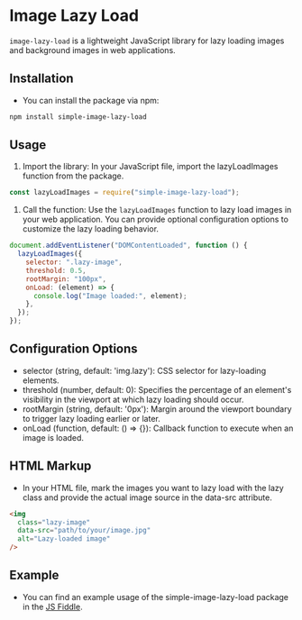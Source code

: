# Image Lazy Load

`image-lazy-load` is a lightweight JavaScript library for lazy loading images and background images in web applications.

## Installation

- You can install the package via npm:

```bash
npm install simple-image-lazy-load
```

## Usage

1. Import the library: In your JavaScript file, import the lazyLoadImages function from the package.

```js
const lazyLoadImages = require("simple-image-lazy-load");
```

1. Call the function: Use the `lazyLoadImages` function to lazy load images in your web application. You can provide optional configuration options to customize the lazy loading behavior.

```js
document.addEventListener("DOMContentLoaded", function () {
  lazyLoadImages({
    selector: ".lazy-image",
    threshold: 0.5,
    rootMargin: "100px",
    onLoad: (element) => {
      console.log("Image loaded:", element);
    },
  });
});
```

## Configuration Options

- selector (string, default: 'img.lazy'): CSS selector for lazy-loading elements.
- threshold (number, default: 0): Specifies the percentage of an element's visibility in the viewport at which lazy loading should occur.
- rootMargin (string, default: '0px'): Margin around the viewport boundary to trigger lazy loading earlier or later.
- onLoad (function, default: () => {}): Callback function to execute when an image is loaded.

## HTML Markup

- In your HTML file, mark the images you want to lazy load with the lazy class and provide the actual image source in the data-src attribute.

```html
<img
  class="lazy-image"
  data-src="path/to/your/image.jpg"
  alt="Lazy-loaded image"
/>
```

## Example

- You can find an example usage of the simple-image-lazy-load package in the <a href="https://jsfiddle.net/h5pksrqb/">JS Fiddle</a>.
